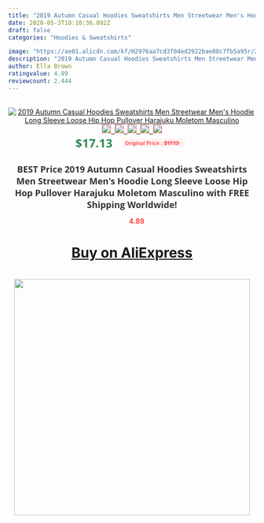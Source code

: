 ```yaml
---
title: "2019 Autumn Casual Hoodies Sweatshirts Men Streetwear Men's Hoodie Long Sleeve Loose Hip Hop Pullover Harajuku Moletom Masculino"
date: 2020-05-3T10:10:36.892Z
draft: false
categories: "Hoodies & Sweatshirts"

image: "https://ae01.alicdn.com/kf/H2976aa7cd3f04ed2922bae00c7fb5a95r/2019-Autumn-Casual-Hoodies-Sweatshirts-Men-Streetwear-Men-s-Hoodie-Long-Sleeve-Loose-Hip-Hop-Pullover.jpg"
description: "2019 Autumn Casual Hoodies Sweatshirts Men Streetwear Men's Hoodie Long Sleeve Loose Hip Hop Pullover Harajuku Moletom Masculino"
author: Ella Brown
ratingvalue: 4.89
reviewcount: 2.444
---
```

<br>
<div style="text-align: center;">
<a href="https://s.click.aliexpress.com/e/_APnUWZ" target="_blank" rel="nofollow noopener noreferrer"><img alt="2019 Autumn Casual Hoodies Sweatshirts Men Streetwear Men's Hoodie Long Sleeve Loose Hip Hop Pullover Harajuku Moletom Masculino" class="magnifier-image" src="https://ae01.alicdn.com/kf/H2976aa7cd3f04ed2922bae00c7fb5a95r/2019-Autumn-Casual-Hoodies-Sweatshirts-Men-Streetwear-Men-s-Hoodie-Long-Sleeve-Loose-Hip-Hop-Pullover.jpg_640x640.jpg">
<br>
<img style="border:1px solid salmon" src="https://ae01.alicdn.com/kf/H2976aa7cd3f04ed2922bae00c7fb5a95r/2019-Autumn-Casual-Hoodies-Sweatshirts-Men-Streetwear-Men-s-Hoodie-Long-Sleeve-Loose-Hip-Hop-Pullover.jpg_120x120.jpg">&nbsp;&nbsp;<img style="border:1px solid salmon" src="https://ae01.alicdn.com/kf/He0d96da78d074855b2d17834a0daa4e5g/2019-Autumn-Casual-Hoodies-Sweatshirts-Men-Streetwear-Men-s-Hoodie-Long-Sleeve-Loose-Hip-Hop-Pullover.jpg_120x120.jpg">&nbsp;&nbsp;<img style="border:1px solid salmon" src="https://ae01.alicdn.com/kf/H8d1a19554ff44fa690f0edade6f1c642N/2019-Autumn-Casual-Hoodies-Sweatshirts-Men-Streetwear-Men-s-Hoodie-Long-Sleeve-Loose-Hip-Hop-Pullover.jpg_120x120.jpg">&nbsp;&nbsp;<img style="border:1px solid salmon" src="https://ae01.alicdn.com/kf/H2f1b1ad7f38a41a288ad00c4db9d2b76y/2019-Autumn-Casual-Hoodies-Sweatshirts-Men-Streetwear-Men-s-Hoodie-Long-Sleeve-Loose-Hip-Hop-Pullover.jpg_120x120.jpg">&nbsp;&nbsp;<img style="border:1px solid salmon" src="https://ae01.alicdn.com/kf/H51a90099430a44778f752358fa2839dcm/2019-Autumn-Casual-Hoodies-Sweatshirts-Men-Streetwear-Men-s-Hoodie-Long-Sleeve-Loose-Hip-Hop-Pullover.jpg_120x120.jpg"></a></div><br0>
<div style="text-align: center;"><span style="background-color: white; border: 0px; box-sizing: border-box; color: seagreen; display: inline-block; font-family: &quot;open sans&quot; , &quot;arial&quot; , &quot;helvetica&quot; , sans-serif , &quot;heiti&quot;; font-size: 24px; font-stretch: inherit; font-weight: 700; line-height: inherit; margin: 0px 10px 0px 0px; padding: 0px; vertical-align: middle;">$17.13 </span>
<span style="background: rgb(255 , 241 , 241); border-radius: 3px; border: 0px; box-sizing: border-box; color: #ff4747; display: inline-block; font-family: inherit; font-size: 12px; font-stretch: inherit; font-style: inherit; font-variant: inherit; font-weight: 600; line-height: inherit; margin: 0px; padding: 2px 5px; transform: scale(0.9); vertical-align: middle;">Original Price : <b style="text-decoration: line-through;">$17.13 </b> &nbsp;&nbsp;</span></div>
<h1 style="color: #333333; display: inline-block; font-family: &quot;open sans&quot; , &quot;arial&quot; , &quot;helvetica&quot; , sans-serif , &quot;heiti&quot;; font-size: 18px; font-stretch: inherit; font-weight: 700; text-align: center;">BEST Price 2019 Autumn Casual Hoodies Sweatshirts Men Streetwear Men's Hoodie Long Sleeve Loose Hip Hop Pullover Harajuku Moletom Masculino with FREE Shipping Worldwide!</h1>
<div style="color: #ff4747; text-align: center;">
<img src="https://4.bp.blogspot.com/-M0ZcTcb-5uY/XleCXlxnR4I/AAAAAAAAAEc/OrjgMkXV1oMQFaCRZj5HQwOCBcu3w1FegCPcBGAYYCw/s1600/star.png" style="height: 15px;">&nbsp;<b>4.89</b></div>
<div class="button_cont" align="center"><a class="buynow_a" href="https://s.click.aliexpress.com/e/_APnUWZ" target="_blank" rel="nofollow noopener noreferrer"><H1>Buy on AliExpress</H1></a></div><br>
<div class="separator" style="clear: both; text-align: center;">
<img src="https://lh3.googleusercontent.com/-pTy5HemUv9M/XlePHvY0dAI/AAAAAAAAAE4/0nX5iRUoIWY8eMW9Dpxeirr157OZliDIgCLcBGAsYHQ/s1600/badge.gif" width="480">
</div>
